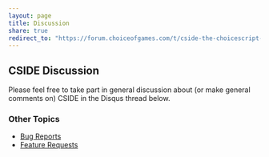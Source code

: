 ```yaml
---
layout: page
title: Discussion
share: true
redirect_to: "https://forum.choiceofgames.com/t/cside-the-choicescript-ide/27622"
---
```


## CSIDE Discussion

Please feel free to take part in general discussion about (or make general comments on) CSIDE in the Disqus thread below.

### Other Topics

- [Bug Reports](https://choicescriptide.github.io/discuss/report-bug/ "Bug Reports") 
- [Feature Requests](https://choicescriptide.github.io/discuss/request-feature/ "Feature Requests")
